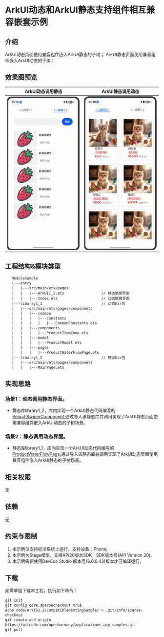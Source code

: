 # ArkUI动态和ArkUI静态支持组件相互兼容嵌套示例

## 介绍

ArkUI动态页面使用兼容组件嵌入ArkUI静态的子树；
ArkUI静态页面使用兼容组件嵌入ArkUI动态的子树；


## 效果图预览
| ArkUI动态调用静态                                                   | ArkUI静态调用动态                                                   |
|---------------------------------------------------------------|---------------------------------------------------------------|
| ![Alt text](entry/src/main/resources/base/media/ArkUI1_1.PNG) | ![Alt text](entry/src/main/resources/base/media/ArkUI1_2.PNG) |

## 工程结构&模块类型

```
   ModuleSample
   |---entry
   |   |---src/main/ets/pages
   |   |   |---ArkUI1_2.ets                 // 静态嵌套界面
   |   |   |---Index.ets                    // 动态嵌套界面
   |---libaray1_1                           // 动态har包
   |   |---src/main/ets/pages/components
   |   |   |---common
   |   |   |   |---constants
   |   |   |   |   |---CommonConstants.ets
   |   |   |---components
   |   |   |   |---ProductItemComp.ets
   |   |   |---model
   |   |   |   |---ProductModel.ets
   |   |   |---pages
   |   |   |   |---ProductWaterFlowPage.ets
   |---libaray1_2                           // 静态har包
   |   |---src/main/ets/pages/components
   |   |   |---MainPage.ets
```

## 实现思路

### 场景1：动态调用静态界面。

* 静态库library1_2，库内实现一个ArkUI静态代码编写的[SearchSwiperComponent](library1_2/src/main/ets/components/MainPage.ets),通过导入该静态库并调用实现了ArkUI静态页面使用兼容组件嵌入ArkUI动态的子树场景。

### 场景2：静态调用动态界面。
* 静态库library1_1，库内实现一个ArkUI动态代码编写的[ProductWaterFlowPage](library1_1/src/main/ets/components/pages/ProductWaterFlowPage.ets),通过导入该静态库并调用实现了ArkUI动态页面使用兼容组件嵌入ArkUI静态的子树场景。

## 相关权限

无

## 依赖

无

## 约束与限制

1. 本示例仅支持标准系统上运行，支持设备：Phone;
2. 本示例为Stage模型，支持API20版本SDK，SDK版本号(API Version 20)。
3. 本示例需要使用DevEco Studio 版本号(6.0.0.43)版本才可编译运行。

## 下载

如需单独下载本工程，执行如下命令：

```
git init
git config core.sparsecheckout true
echo code/ArkTS1.2/CompatibleNestingSample/ > .git/info/sparse-checkout
git remote add origin https://gitcode.com/openharmony/applications_app_samples.git
git pull
```